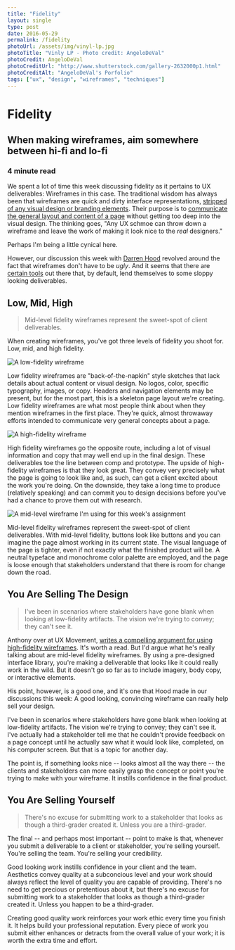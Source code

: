 ```yaml
---
title: "Fidelity"
layout: single
type: post
date: 2016-05-29
permalink: /fidelity
photoUrl: /assets/img/vinyl-lp.jpg
photoTitle: "Vinly LP - Photo credit: AngeloDeVal"
photoCredit: AngeloDeVal
photoCreditUrl: "http://www.shutterstock.com/gallery-2632000p1.html" 
photoCreditAlt: "AngeloDeVal's Porfolio"
tags: ["ux", "design", "wireframes", "techniques"]
---
```


# Fidelity

## When making wireframes, aim somewhere between hi-fi and lo-fi

### 4 minute read

We spent a lot of time this week discussing fidelity as it pertains to UX deliverables: Wireframes in this case. The traditional wisdom has always been that wireframes are quick and dirty interface representations, [stripped of any visual design or branding elements][1]. Their purpose is to [communicate the general layout and content of a page][2] without getting too deep into the visual design. The thinking goes, "Any UX schmoe can throw down a wireframe and leave the work of making it look nice to the *real* designers."

Perhaps I'm being a little cynical here. 

However, our discussion this week with [Darren Hood][3] revolved around the fact that wireframes don't have to be *ugly*. And it seems that there are [certain tools][4] out there that, by default, lend themselves to some sloppy looking deliverables.

## Low, Mid, High

> Mid-level fidelity wireframes represent the sweet-spot of client deliverables.

When creating wireframes, you've got three levels of fidelity you shoot for. Low, mid, and high fidelity.

![A low-fidelity wireframe][image-1]

Low fidelity wireframes are "back-of-the-napkin" style sketches that lack details about actual content or visual design. No logos, color, specific typography, images, or copy. Headers and navigation elements may be present, but for the most part, this is a skeleton page layout we're creating. Low fidelity wireframes are what most people think about when they mention wireframes in the first place. They're quick, almost throwaway efforts intended to communicate very general concepts about a page.

![A high-fidelity wireframe][image-2]

High fidelity wireframes go the opposite route, including a lot of visual information and copy that may well end up in the final design. These deliverables toe the line between comp and prototype. The upside of high-fidelity wireframes is that they look great. They convey very precisely what the page is going to look like and, as such, can get a client excited about the work you're doing. On the downside, they take a long time to produce (relatively speaking) and can commit you to design decisions before you've had a chance to prove them out with research.

![A mid-level wireframe I'm using for this week's assignment][image-3]

Mid-level fidelity wireframes represent the sweet-spot of client deliverables. With mid-level fidelity, buttons look like buttons and you can imagine the page almost working in its current state. The visual language of the page is tighter, even if not exactly what the finished product will be. A neutral typeface and monochrome color palette are employed, and the page is loose enough that stakeholders understand that there is room for change down the road.

## You Are Selling The Design

> I've been in scenarios where stakeholders have gone blank when looking at low-fidelity artifacts. The vision we're trying to convey; they can't see it. 

Anthony over at UX Movement, [writes a compelling argument for using high-fidelity wireframes][5]. It's worth a read. But I'd argue what he's really talking about are mid-level fidelity wireframes. By using a pre-designed interface library, you're making a deliverable that looks like it could really work in the wild. But it doesn't go so far as to include imagery, body copy, or interactive elements.

His point, however, is a good one, and it's one that Hood made in our discussions this week: A good looking, convincing wireframe can really help sell your design.

I've been in scenarios where stakeholders have gone blank when looking at low-fidelity artifacts. The vision we're trying to convey; they can't see it. I've actually had a stakeholder tell me that he couldn't provide feedback on a page concept until he actually saw what it would look like, completed, on his computer screen. But that is a topic for another day.

The point is, if something looks nice -- looks almost all the way there -- the clients and stakeholders can more easily grasp the concept or point you're trying to make with your wireframe. It instills confidence in the final product.

## You Are Selling Yourself

> There's no excuse for submitting work to a stakeholder that looks as though a third-grader created it. Unless you are a third-grader.

The final -- and perhaps most important -- point to make is that, whenever you submit a deliverable to a client or stakeholder, you're selling yourself. You're selling the team. You're selling your credibility.

Good looking work instills confidence in your client and the team. Aesthetics convey quality at a subconcious level and your work should always reflect the level of quality you are capable of providing. There's no need to get precious or pretentious about it, but there's no excuse for submitting work to a stakeholder that looks as though a third-grader created it. Unless you happen to be a third-grader.

Creating good quality work reinforces your work ethic every time you finish it. It helps build your professional reputation. Every piece of work you submit either enhances or detracts from the overall value of your work; it is worth the extra time and effort.


[1]:	http://theuxreview.co.uk/wireframes-beginners-guide/
[2]:	https://medium.com/@danritz/wireframes-a-good-communication-tool-a-poor-design-tool-1bc64b033962#.xbomavigp
[3]:	http://www.dwilliamhood.com/
[4]:	https://balsamiq.com/
[5]:	http://uxmovement.com/wireframes/4-things-no-one-told-me-about-high-fidelity-wireframes/

[image-1]:	https://media.balsamiq.com/img/examples/mytunez-sketch.png "A low-fidelity wireframe"
[image-2]:	https://blog.pidoco.com/wp-content/uploads/2010/05/pidoco_hifi_homepage.png "A high-fidelity wireframe"
[image-3]:	img/mid-level-wireframe.png "A mid-level wireframe I'm using for this week's assignment"